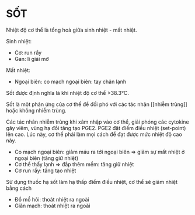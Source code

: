 # SỐT
Nhiệt độ cơ thể là tổng hoà giữa sinh nhiệt - mất nhiệt.

Sinh nhiệt:
- Cơ: run rẩy
- Gan: li giải mỡ

Mất nhiệt:
- Ngoại biên: co mạch ngoại biên: tay chân lạnh

Sốt được định nghĩa là khi nhiệt độ cơ thể >38.3℃.

Sốt là một phản ứng của cơ thể để đối phó với các tác nhân [[nhiễm trùng]] hoặc không nhiễm trùng.

Các tác nhân nhiễm trùng khi xâm nhập vào cơ thể, giải phóng các cytokine gây viêm, vùng hạ đồi tăng tạo PGE2. PGE2 đặt điểm điều nhiệt (set-point) lên cao. Lúc này, cơ thể phải làm mọi cách để đạt được mức nhiệt độ cao này.
- Co mạch ngoại biên: giảm máu ra tới ngoại biên => giảm sự mất nhiệt ở ngoại biên (tăng giữ nhiệt)
- Cơ thể thấy lạnh => đắp thêm mềm: tăng giữ nhiệt
- Cơ run rẩy: tăng tạo nhiệt

Sử dụng thuốc hạ sốt làm hạ thấp điểm điều nhiệt, cơ thể sẽ giảm nhiệt bằng cách
- Đổ mồ hôi: thoát nhiệt ra ngoài
- Giãn mạch: thoát nhiệt ra ngoài

